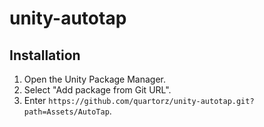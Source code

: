 # unity-autotap

## Installation

1. Open the Unity Package Manager.
2. Select "Add package from Git URL".
3. Enter `https://github.com/quartorz/unity-autotap.git?path=Assets/AutoTap`.
